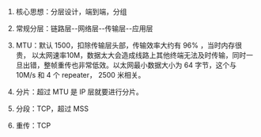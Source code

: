 1. 核心思想：分层设计，端到端，分组
   
2. 常规分层：链路层--网络层--传输层--应用层


3. MTU：默认 1500，扣除传输层头部，传输效率大约有 96% ，当时内存很贵， 以太网速率10M，数据太大会造成线路上其他终端无法及时传输，同时一旦出错，整帧重传也非常低效。以太网最小数据大小为 64 字节，这个与 10M/s 和 4 个 repeater， 2500 米相关。

4. 分片：超过 MTU 是 IP 层就要进行分片。

5. 分段：TCP，超过 MSS 

5. 重传：TCP 